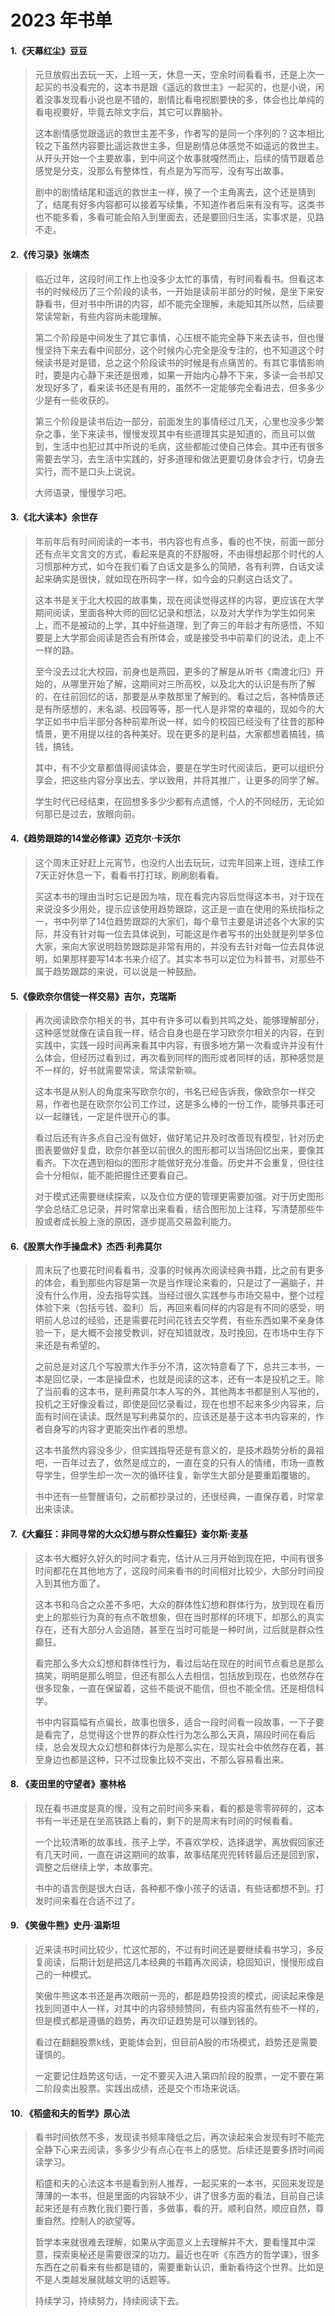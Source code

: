# 2023 年书单


#### 1.《天幕红尘》豆豆
> 元旦放假出去玩一天，上班一天，休息一天，空余时间看看书，还是上次一起买的书没看完的，这本书是跟《遥远的救世主》一起买的，也是小说，闲着没事发现看小说也是不错的，剧情比看电视剧要快的多，体会也比单纯的看电视要好，毕竟去除文字后，其它可以靠脑补。
> 
> 这本剧情感觉跟遥远的救世主差不多，作者写的是同一个序列的？这本相比较之下虽然内容要比遥远救世主多，但是剧情总体感觉不如遥远的救世主。从开头开始一个主要故事，到中间这个故事就嘎然而止，后续的情节跟着总感觉是分支，没那么有整体性，有点是为写而写，没有写出故事。
> 
> 剧中的剧情结尾和遥远的救世主一样，换了一个主角离去，这个还是猜到了，结尾有好多内容都可以接着写续集，不知道作者后来有没有写。这类书也不能多看，多看可能会陷入到里面去，还是要回归生活，实事求是，见路不走。


#### 2.《传习录》张靖杰
> 临近过年，这段时间工作上也没多少太忙的事情，有时间看看书。但看这本书的时候经历了三个阶段的读书，一开始是读前半部分的时候，是坐下来安静看书，但对书中所讲的内容，却不能完全理解，未能知其所以然，后续要常读常新，有些内容尚未能理解。
>
> 第二个阶段是中间发生了其它事情，心压根不能完全静下来去读书，但也慢慢坚持下来去看中间部分，这个时候内心完全是没专注的，也不知道这个时候读书是对是错，总之这个阶段读书的时候是有点痛苦的。有其它事情影响时，要是内心静下来还是很难，如果一开始内心静不下来，多读一会书却又发现好多了，看来读书还是有用的，虽然不一定能够完全看进去，但多多少少是有一些收获的。
>
> 第三个阶段是读书后边一部分，前面发生的事情经过几天，心里也没多少繁杂之事，坐下来读书，慢慢发现其中有些道理其实是知道的，而且可以做到，生活中也犯过其中所说的毛病，这些都能过使自己体会。其中还有很多需要去学习，去生活中实践的，好多道理和做法更要切身体会才行，切身去实行，而不是口头上说说。
> 
> 大师语录，慢慢学习吧。

#### 3.《北大读本》余世存
> 年前年后有时间阅读的一本书，书内容也有点多，看的也不快，前面一部分还有点半文言文的方式，看起来是真的不舒服呀，不由得想起那个时代的人习惯那种方式，如今在我们看了白话文是多么的简陋，各有利弊，白话文读起来确实是很快，就如现在所码字一样，如今会的只剩这白话文了。
>
> 这本书是关于北大校园的故事集，现在阅读觉得这样的内容，更应该在大学期间阅读，里面各种大师的回忆记录和想法，以及对大学作为学生如何来上，而不是被动的上学，其中好些道理，到了奔三的年龄才有所感悟，不知要是上大学那会阅读是否会有所体会，或是接受书中前辈们的说法，走上不一样的路。
>
> 至今没去过北大校园，前身也是燕园，更多的了解是从听书《南渡北归》开始的，从哪里开始了解，这期间对三所高校，以及北大的认识是有所了解的，在往前回忆的话，那要是从李敖那里了解到的。看过之后，各种情景还是有所感想的，未名湖、校园等等，那一代人是非常的幸福的，现如今的大学正如书中后半部分各种前辈所说一样，如今的校园已经没有了往昔的那种情景，更不用提以往的各种美好。现在更多的是利益，大家都想着搞钱，搞钱，搞钱。
> 
> 其中，有不少文章都值得阅读体会，要是在学生时代阅读后，更可以组织分享会，把这些内容分享出去，学以致用，并将其推广，让更多的同学了解。
> 
> 学生时代已经结束，在回想多多少少都有点遗憾，个人的不同经历，无论如何那已是过去，放眼向前。


#### 4.《趋势跟踪的14堂必修课》迈克尔·卡沃尔
> 这个周末正好赶上元宵节，也没约人出去玩玩，过完年回来上班，连续工作7天正好休息一下，看看书打打球，刷刷剧看看。
>
> 买这本书的理由当时忘记是因为啥，现在看完内容后觉得这本书，对于现在来说没多少用处，提示应该使用趋势跟踪，这正是一直在使用的系统指标之一，书中列举了14位趋势跟踪的大家们，每个章节主要是讲述各个大家的实际，并没有针对每一位去具体说到，可能这是作者写书的出处就是列举多位大家，来向大家说明趋势跟踪是非常有用的，并没有去针对每一位去具体说明，如果那样要写14本书来介绍了。其实本书可以定位为科普书，对那些不属于趋势跟踪的来说，可以说是一种鼓励。

#### 5.《像欧奈尔信徒一样交易》吉尔，克瑞斯
> 再次阅读欧奈尔相关的书，其中有许多可以看到共鸣之处，能够理解部分，这种感觉就像在读自我一样，结合自身也是在学习欧奈尔相关的内容，在到实践中，实践一段时间再来看其中内容，有很多地方第一次看或许并没有什么体会，但经历过看到过，再次看到同样的图形或者同样的话，那种感觉是不一样的，好书就需要常读，常读常新嘛。
>
> 这本书是从别人的角度来写欧奈尔的，书名已经告诉我，像欧奈尔一样交易，作者也是在欧奈尔公司工作过，这是多么棒的一份工作，能够共事还可以一起赚钱，一定是件很开心的事。
>
> 看过后还有许多点自己没有做好，做好笔记并及时改善现有模型，针对历史图表要做好复盘，欧奈尔甚至以前很久的图形都可以当场回忆出来，要像其看齐。下次在遇到相似的图形才能做好充分准备。历史并不会重复，但往往会十分相似，能不能把握住还要看自己。
>
> 对于模式还需要继续探索，以及仓位方便的管理更需要加强。对于历史图形学会总结汇总记录，并时常拿出来看看，结合图形加上注释，写清楚那些牛股或者成长股上涨的原因，逐步提高交易盈利能力。

#### 6.《股票大作手操盘术》杰西·利弗莫尔
> 周末玩了也要花时间看看书，没事的时候再次阅读经典书籍，比之前有更多的体会，看到那些内容是第一次是当作理论来看的，只是过了一遍脑子，并没有什么作用，没去指导实践。当经过很久实践参与市场交易中，整个过程体验下来（包括亏钱、盈利）后，再回来看同样的内容是有不同的感受，明明前人总过的经验，还是需要花时间花钱去交学费，有些东西如果不亲身体验一下，是大概不会接受教训，好在知错就改，及时挽回，在市场中生存下来还是有希望的。
>
> 之前总是对这几个写股票大作手分不清，这次特意看了下，总共三本书，一本是回忆录，一本是操盘术，也就是阅读的这本，还有一本是投机之王。除了当前看的这本书，是利弗莫尔本人写的外，其他两本书都是别人写他的，投机之王好像没看过，即使是回忆录看过，现在也想不起来多少内容来，后面有时间在读读。既然是写利弗莫尔的，应该还是基于这本书内容来的，作者自身写的内容才更能突出作者的思想。
>
> 这本书虽然内容没多少，但实践指导还是有意义的，是技术趋势分析的鼻祖吧，一百年过去了，依然是成立的，一直在变的只有人的情绪，市场一直教导学生，但学生却一次一次的循环往复，新学生大部分是要重蹈覆辙的。
> 
> 书中还有一些警醒语句，之前都抄录过的，还很经典，一直保存着，时常拿出来读读。

#### 7.《大癫狂：非同寻常的大众幻想与群众性癫狂》查尔斯·麦基
> 这本书大概好久好久的时间才看完，估计从三月开始到现在把，中间有很多时间都花在其他地方了，这段时间来看书的时间相对比较少，大部分时间投入到其他方面了。
>
> 这本书和乌合之众差不多吧，大众的群体性幻想和群体行为，放到现在看历史上的那些行为真的有点不敢想象，但在当时那样的环境下，却那么的真实存在，还有大部分人会追随，甚至在当时可能是一种时尚，过后就是群众性癫狂。
>
> 看完那么多大众幻想和群体性行为，看过后站在现在的时间节点看总是那么搞笑，明明是那么明显，但还有那么人去相信，包括放到现在，也依然存在很多现象，一直在保留着，这些不能说不能信，但也不能全信。还是相信科学。
> 
> 书中内容篇幅有点偏长，故事也很多，适合一段时间看一段故事，一下子要是看完了，总觉得这个世界的群众性行为怎么那么天真，隔段时间在看后续，总会发现大众幻想和群体行为是那么实在，现实社会中依然存在着，甚至身边也都是这种，只不过现象比较不突出，不那么容易看出来。

#### 8. 《麦田里的守望者》塞林格
> 现在看书进度是真的慢，没有之前时间多来看，看的都是零零碎碎的，这本书有一半还是在坐高铁路上看的，剩下的是周末有时间的时候看看。
>
> 一个比较清晰的故事线，孩子上学，不喜欢学校，选择退学，离放假回家还有几天时间，一直在讲这期间的故事，故事结尾兜兜转转最后还是回到家，调整之后继续上学，本故事完。
>
> 书中的语言倒是很大白话，各种都不像小孩子的话语，有些话都想不到。打发时间来看在合适不过了。

#### 9. 《笑傲牛熊》史丹·温斯坦
> 近来读书时间比较少，忙这忙那的，不过有时间还是要继续看书学习，多反复阅读，后期计划是把这几本经典的书籍再次阅读，稳固知识，慢慢形成自己的一种模式。
>
> 笑傲牛熊这本书还是再次眼前一亮的，都是趋势投资的模式，阅读起来像是找到同道中人一样，对其中的内容频频赞同，有些内容虽然有些不一样的，但是模式都是遵循的趋势，再次印证趋势是可以赚到钱的。
>
> 看过在翻翻股票k线，更能体会到，但目前A股的市场模式，趋势还是需要谨慎的。
> 
> 一定要记住趋势这句话，一定不要买入进入第四阶段的股票，一定不要在第二阶段卖出股票。实践出成绩，还是交个市场来说话。

#### 10. 《稻盛和夫的哲学》原心法
> 看书时间依然不多，发现读书频率降低之后，再次读起来会发现有时不能完全静下心来去阅读，多多少少有点心在书上的感觉。后续还是要多挤时间阅读学习。
>
> 稻盛和夫的心法这本书是看到别人推荐，一起买来的一本书，买回来发现是薄薄的一本书，但是里面的内容缺不少，讲了很多方面的看法，目前自己读起来还是有点教化我们要行善，多做事，看的开。顺利自然，顺应自然，尊重自然。控制人的欲望等。
> 
> 哲学本来就很难去理解，如果从字面意义上去理解并不大，要看懂其中深意，探索奥秘还是需要很深的功力。最近也在听《东西方的哲学课》，很多东西在之前看来有些都是错的，需要重新认识，重新看待这个世界。比如是不是人类越发展就越文明的话题等。
>
> 持续学习，持续努力，持续阅读下去。